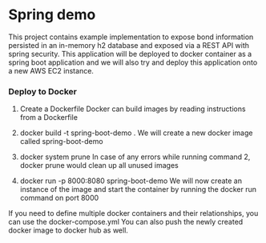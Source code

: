 # Spring demo

This project contains example implementation to expose bond information persisted in an in-memory h2 database and exposed via a REST API with spring security.
This application will be deployed to docker container as a spring boot application and  we will also try and deploy this application onto a new AWS EC2 instance.

### Deploy to Docker

1. Create a Dockerfile
Docker can build images by reading instructions from a Dockerfile

2. docker build -t spring-boot-demo .
We will create a new docker image called spring-boot-demo

3. docker system prune
In case of any errors while running command 2, docker prune would clean up all unused images

4. docker run -p 8000:8080 spring-boot-demo
We will now create an instance of the image and start the container by running the docker run command on port 8000

If you need to define multiple docker containers and their relationships, you can use the docker-compose.yml
You can also push the newly created docker image to docker hub as well.